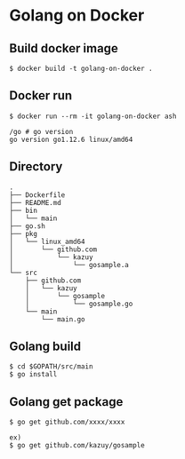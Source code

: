 # Golang on Docker

## Build docker image

```
$ docker build -t golang-on-docker .
```

## Docker run

```
$ docker run --rm -it golang-on-docker ash

/go # go version
go version go1.12.6 linux/amd64
```

## Directory

```
.
├── Dockerfile
├── README.md
├── bin
│   └── main
├── go.sh
├── pkg
│   └── linux_amd64
│       └── github.com
│           └── kazuy
│               └── gosample.a
└── src
    ├── github.com
    │   └── kazuy
    │       └── gosample
    │           └── gosample.go
    └── main
        └── main.go
```

## Golang build

```
$ cd $GOPATH/src/main
$ go install
```

## Golang get package
```
$ go get github.com/xxxx/xxxx

ex)
$ go get github.com/kazuy/gosample
```
